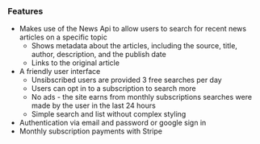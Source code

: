 ### Features

- Makes use of the News Api to allow users to search
for recent news articles on a specific topic
    - Shows metadata about the articles, including
    the source, title, author, description, and the
    publish date
    - Links to the original article
- A friendly user interface
    - Unsibscribed users are provided 3 free searches per day
    - Users can opt in to a subscription to search more
    - No ads - the site earns from monthly subscriptions
    searches were made by the user in the last 24 hours
    - Simple search and list without complex styling
- Authentication via email and password or google sign in
- Monthly subscription payments with Stripe
